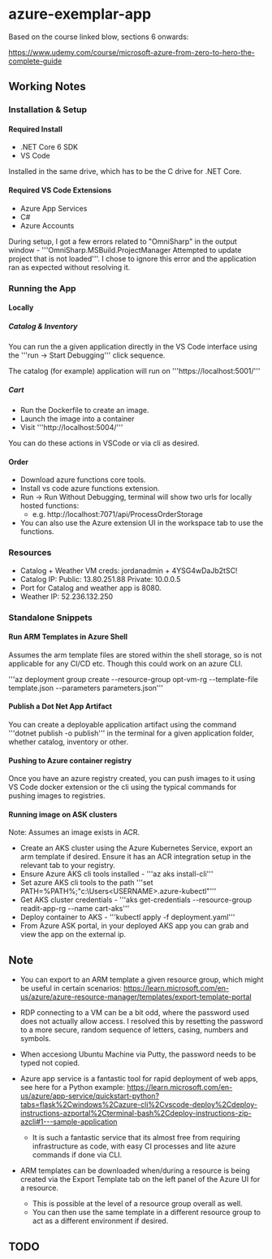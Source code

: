 # azure-exemplar-app

Based on the course linked blow, sections 6 onwards:

https://www.udemy.com/course/microsoft-azure-from-zero-to-hero-the-complete-guide

## Working Notes

### Installation & Setup

#### Required Install

- .NET Core 6 SDK
- VS Code

Installed in the same drive, which has to be the C drive for .NET Core. 

#### Required VS Code Extensions

- Azure App Services
- C#
- Azure Accounts

During setup, I got a few errors related to "OmniSharp" in the output window - '''OmniSharp.MSBuild.ProjectManager Attempted to update project that is not loaded'''. I chose to ignore this error and the application ran as expected without resolving it. 

### Running the App

#### Locally

##### Catalog & Inventory

You can run the a given application directly in the VS Code interface using the '''run -> Start Debugging''' click sequence. 

The catalog (for example) application will run on '''https://localhost:5001/'''

##### Cart

- Run the Dockerfile to create an image.
- Launch the image into a container
- Visit '''http://localhost:5004/'''

You can do these actions in VSCode or via cli as desired. 

#### Order

- Download azure functions core tools.
- Install vs code azure functions extension.
- Run -> Run Without Debugging, terminal will show two urls for locally hosted functions:
	- e.g. http://localhost:7071/api/ProcessOrderStorage
- You can also use the Azure extension UI in the workspace tab to use the functions. 


### Resources

- Catalog + Weather VM creds: jordanadmin + 4YSG4wDaJb2tSC!
- Catalog IP: Public: 13.80.251.88 Private: 10.0.0.5
- Port for Catalog and weather app is 8080.
- Weather IP: 52.236.132.250

### Standalone Snippets

#### Run ARM Templates in Azure Shell

Assumes the arm template files are stored within the shell storage, so is not applicable for any CI/CD etc. Though this could work on an azure CLI.

'''az deployment group create --resource-group opt-vm-rg --template-file template.json --parameters parameters.json'''

#### Publish a Dot Net App Artifact

You can create a deployable application artifact using the command '''dotnet publish -o publish''' in the terminal for a given application folder, whether catalog, inventory or other.

#### Pushing to Azure container registry

Once you have an azure registry created, you can push images to it using VS Code docker extension or the cli using the typical commands for pushing images to registries.

#### Running image on ASK clusters

Note: Assumes an image exists in ACR.

- Create an AKS cluster using the Azure Kubernetes Service, export an arm template if desired. Ensure it has an ACR integration setup in the relevant tab to your registry.  
- Ensure Azure AKS cli tools installed - '''az aks install-cli'''
- Set azure AKS cli tools to the path '''set PATH=%PATH%;"c:\Users\<USERNAME>\.azure-kubectl"'''
- Get AKS cluster credentials - '''aks get-credentials --resource-group readit-app-rg --name cart-aks'''
- Deploy container to AKS - '''kubectl apply -f deployment.yaml'''
- From Azure ASK portal, in your deployed AKS app you can grab and view the app on the external ip. 



## Note

- You can export to an ARM template a given resource group, which might be useful in certain scenarios: https://learn.microsoft.com/en-us/azure/azure-resource-manager/templates/export-template-portal

- RDP connecting to a VM can be a bit odd, where the password used does not actually allow access. I resolved this by resetting the password to a more secure, random sequence of letters, casing, numbers and symbols. 

- When accesiong Ubuntu Machine via Putty, the password needs to be typed not copied. 

- Azure app service is a fantastic tool for rapid deployment of web apps, see here for a Python example: https://learn.microsoft.com/en-us/azure/app-service/quickstart-python?tabs=flask%2Cwindows%2Cazure-cli%2Cvscode-deploy%2Cdeploy-instructions-azportal%2Cterminal-bash%2Cdeploy-instructions-zip-azcli#1---sample-application
	- It is such a fantastic service that its almost free from requiring infrastructure as code, with easy CI processes and lite azure commands if done via CLI.

- ARM templates can be downloaded when/during a resource is being created via the Export Template tab on the left panel of the Azure UI for a resource. 
	- This is possible at the level of a resource group overall as well. 
	- You can then use the same template in a different resource group to act as a different environment if desired. 


## TODO




